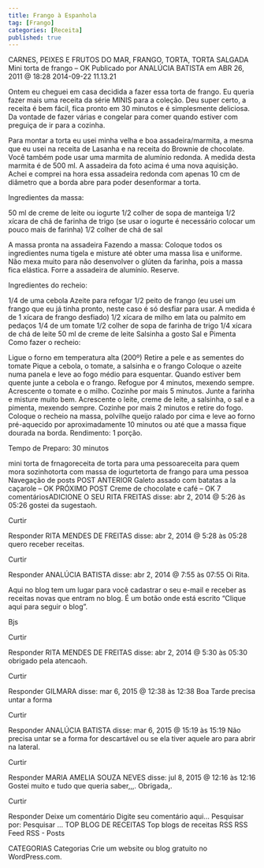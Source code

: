 ```yaml
---
title: Frango à Espanhola
tag: [Frango]
categories: [Receita]
published: true
---
```


CARNES, PEIXES E FRUTOS DO MAR, FRANGO, TORTA, TORTA SALGADA
Mini torta de frango – OK
Publicado por ANALÚCIA BATISTA em ABR 26, 2011 @ 18:28
2014-09-22 11.13.21

Ontem eu cheguei em casa decidida a fazer essa torta de frango. Eu queria fazer mais uma receita da série MINIS para a coleção. Deu super certo, a receita é bem fácil, fica pronto em 30 minutos e é simplesmente deliciosa. Da vontade de fazer várias e congelar para comer quando estiver com preguiça de ir para a cozinha.

Para montar a torta eu usei minha velha e boa assadeira/marmita, a mesma que eu usei na receita de Lasanha e na receita do Brownie de chocolate. Você também pode usar uma marmita de alumínio redonda. A medida desta marmita é de 500 ml. A assadeira da foto acima é uma nova aquisição. Achei e comprei na hora essa assadeira redonda com apenas 10 cm de diâmetro que a borda abre para poder desenformar a torta.

Ingredientes da massa:

50 ml de creme de leite ou iogurte
1/2 colher de sopa de manteiga
1/2 xícara de chá de farinha de trigo (se usar o iogurte é necessário colocar um pouco mais de farinha)
1/2 colher de chá de sal

A massa pronta na assadeira
Fazendo a massa: Coloque todos os ingredientes numa tigela e misture até obter uma massa lisa e uniforme. Não mexa muito para não desenvolver o glúten da farinha, pois a massa fica elástica. Forre a assadeira de alumínio. Reserve.

Ingredientes do recheio:

1/4 de uma cebola
Azeite para refogar
1/2 peito de frango (eu usei um frango que eu já tinha pronto, neste caso é só desfiar para usar. A medida é de 1 xícara de frango desfiado)
1/2 xícara de milho em lata ou palmito em pedaços
1/4 de um tomate
1/2 colher de sopa de farinha de trigo
1/4 xícara de chá de leite
50 ml de creme de leite
Salsinha a gosto
Sal e Pimenta
Como fazer o recheio:

Ligue o forno em temperatura alta (200º)
Retire a pele e as sementes do tomate
Pique a cebola, o tomate, a salsinha e o frango
Coloque o azeite numa panela e leve ao fogo médio para esquentar. Quando estiver bem quente junte a cebola e o frango. Refogue por 4 minutos, mexendo sempre.
Acrescente o tomate e o milho. Cozinhe por mais 5 minutos.
Junte a farinha e misture muito bem. Acrescente o leite, creme de leite, a salsinha, o sal e a pimenta, mexendo sempre. Cozinhe por mais 2 minutos e retire do fogo.
Coloque o recheio na massa, polvilhe queijo ralado por cima e leve ao forno pré-aquecido por aproximadamente 10 minutos ou até que a massa fique dourada na borda.
Rendimento: 1 porção.

Tempo de Preparo: 30 minutos



mini torta de frnagoreceita de torta para uma pessoareceita para quem mora sozinhotorta com massa de iogurtetorta de frango para uma pessoa
Navegação de posts
POST ANTERIOR
Galeto assado com batatas a la caçarole – OK
PRÓXIMO POST
Creme de chocolate e café – OK
7 comentáriosADICIONE O SEU
RITA FREITAS disse:
abr 2, 2014 @ 5:26 às 05:26
gostei da sugestaoh.

Curtir

Responder
RITA MENDES DE FREITAS disse:
abr 2, 2014 @ 5:28 às 05:28
quero receber receitas.

Curtir

Responder
ANALÚCIA BATISTA disse:
abr 2, 2014 @ 7:55 às 07:55
Oi Rita.

Aqui no blog tem um lugar para você cadastrar o seu e-mail e receber as receitas novas que entram no blog. É um botão onde está escrito “Clique aqui para seguir o blog”.

Bjs

Curtir

Responder
RITA MENDES DE FREITAS disse:
abr 2, 2014 @ 5:30 às 05:30
obrigado pela atencaoh.

Curtir

Responder
GILMARA disse:
mar 6, 2015 @ 12:38 às 12:38
Boa Tarde precisa untar a forma

Curtir

Responder
ANALÚCIA BATISTA disse:
mar 6, 2015 @ 15:19 às 15:19
Não precisa untar se a forma for descartável ou se ela tiver aquele aro para abrir na lateral.

Curtir

Responder
MARIA AMELIA SOUZA NEVES disse:
jul 8, 2015 @ 12:16 às 12:16
Gostei muito e tudo que queria saber,,,. Obrigada,.

Curtir

Responder
Deixe um comentário
Digite seu comentário aqui...
Pesquisar por:
Pesquisar …
TOP BLOG DE RECEITAS
Top blogs de receitas
RSS
RSS Feed RSS - Posts

CATEGORIAS
Categorias
Crie um website ou blog gratuito no WordPress.com.
